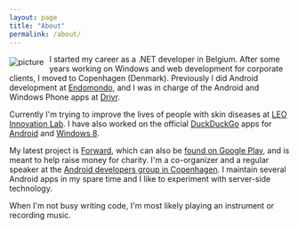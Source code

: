 ```yaml
---
layout: page
title: "About"
permalink: /about/
---
```


<img src="http://www.gravatar.com/avatar/872f26792da7176d69d5add3cf0b7e25.png" style="float: left; margin: 5px 10px 5px 0px;" alt="picture"/>

I started my career as a .NET developer in Belgium. After some years working on Windows and web development for corporate clients, I moved to Copenhagen (Denmark).
Previously I did Android development at [Endomondo](http://www.endomondo.com), and I was in charge of the Android and Windows Phone apps at [Drivr](http://www.drivr.com).

Currently I'm trying to improve the lives of people with skin diseases at [LEO Innovation Lab](http://leoinnovationlab.com).
I have also worked on the official [DuckDuckGo](https://duckduckgo.com/) apps for [Android](https://play.google.com/store/apps/details?id=com.duckduckgo.mobile.android) and [Windows 8](http://apps.microsoft.com/windows/app/duckduckgo/d526ba1b-a065-4cb9-a6c6-bf30f6123e2b).

My latest project is [Forward](https://forwardapphq.com), which can also be [found on Google Play](https://play.google.com/store/apps/details?id=com.commanigy.forward&utm_source=kevinpelgrims.com), and is meant to help raise money for charity.
I'm a co-organizer and a regular speaker at the [Android developers group in Copenhagen](https://www.meetup.com/DroidDevs-CPH/).
I maintain several Android apps in my spare time and I like to experiment with server-side technology.

When I'm not busy writing code, I'm most likely playing an instrument or recording music.
